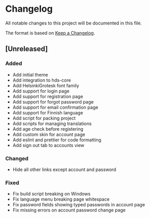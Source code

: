 # Changelog
All notable changes to this project will be documented in this file.

The format is based on [Keep a Changelog](https://keepachangelog.com/en/1.0.0/).

## [Unreleased]
### Added
- Add initial theme
- Add integration to hds-core
- Add HelsinkiGrotesk font family
- Add support for login page
- Add support for registration page
- Add support for forgot password page
- Add support for email confirmation page
- Add support for Finnish language
- Add script for packing project
- Add scripts for managing translations
- Add age check before registering
- Add custom skin for account page
- Add eslint and prettier for code formatting
- Add sign out tab to accounts view

### Changed
- Hide all other links except account and password

### Fixed
- Fix build script breaking on Windows
- Fix language menu breaking page whitespace
- Fix password fields showing typed passwords in account page
- Fix missing errors on account password change page